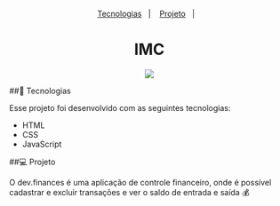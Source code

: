  <p align="center">
  <a href="#-tecnologias">Tecnologias</a>&nbsp;&nbsp;&nbsp;|&nbsp;&nbsp;&nbsp;
  <a href="#-projeto">Projeto</a>&nbsp;&nbsp;&nbsp;|&nbsp;&nbsp;&nbsp;
</p>


<h1 align="center">IMC</h1>
<p align="center"><img src="https://user-images.githubusercontent.com/75588037/131881941-957b3a8e-3c30-45d1-9582-80b597aeaeb7.png"></p>


##🚀 Tecnologias

Esse projeto foi desenvolvido com as seguintes tecnologias:

- HTML
- CSS
- JavaScript

##💻 Projeto

O dev.finances é uma aplicação de controle financeiro, onde é possível cadastrar e excluir transações e ver o saldo de entrada e saída 💰
